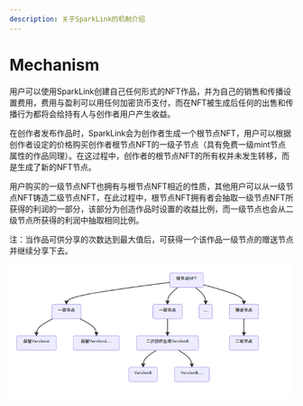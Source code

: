 ```yaml
---
description: 关于SparkLink的机制介绍
---
```


# Mechanism

用户可以使用SparkLink创建自己任何形式的NFT作品，并为自己的销售和传播设置费用，费用与盈利可以用任何加密货币支付，而在NFT被生成后任何的出售和传播行为都将会给持有人与创作者用户产生收益。

在创作者发布作品时，SparkLink会为创作者生成一个根节点NFT，用户可以根据创作者设定的价格购买创作者根节点NFT的一级子节点（具有免费一级mint节点属性的作品同理）。在这过程中，创作者的根节点NFT的所有权并未发生转移，而是生成了新的NFT节点。

用户购买的一级节点NFT也拥有与根节点NFT相近的性质，其他用户可以从一级节点NFT铸造二级节点NFT，在此过程中，根节点NFT拥有者会抽取一级节点NFT所获得的利润的一部分，该部分为创造作品时设置的收益比例，而一级节点也会从二级节点所获得的利润中抽取相同比例。



注：当作品可供分享的次数达到最大值后，可获得一个该作品一级节点的赠送节点并继续分享下去。

![](<.gitbook/assets/image (1).png>)
